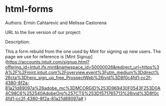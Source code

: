 # html-forms


Authors: Ermin Cahtarevic and Melissa Castorena

URL to the live version of our project: 

Description:

This a form rebuild from the one used by Mint for signing up new users. The page we use for reference is [Mint Signup] (https://accounts.intuit.com/signup.html?offering_id=Intuit.ifs.mint&namespace_id=50000026&redirect_url=https%3A%2F%2Fmint.intuit.com%2Foverview.event%3Futm_medium%3Ddirect%26cta%3Dhero_sign_up_free_ProspectWeb%26ivid%3D8f0c4fd1-cc2f-4380-8f2a-81a21d89097a%26adobe_mc%3DMCORGID%253D969430F0543F253D0A4C98C6%252540AdobeOrg%257CTS%253D1571765713%26ivid%3D8f0c4fd1-cc2f-4380-8f2a-81a21d89097a#
)

